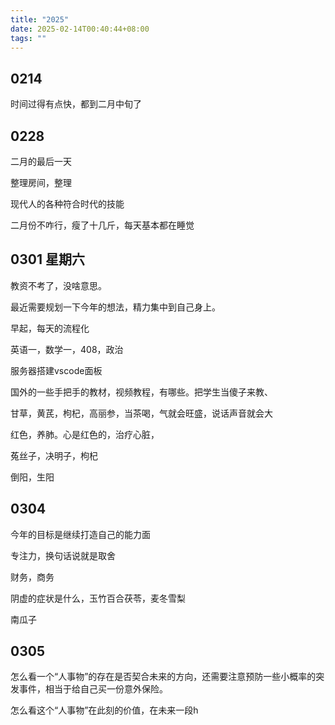 ```yaml
---
title: "2025"
date: 2025-02-14T00:40:44+08:00
tags: ""
---
```


## 0214

时间过得有点快，都到二月中旬了

## 0228

二月的最后一天

整理房间，整理

现代人的各种符合时代的技能

二月份不咋行，瘦了十几斤，每天基本都在睡觉

## 0301 星期六

教资不考了，没啥意思。

最近需要规划一下今年的想法，精力集中到自己身上。

早起，每天的流程化

英语一，数学一，408，政治

服务器搭建vscode面板

国外的一些手把手的教材，视频教程，有哪些。把学生当傻子来教、

甘草，黄芪，枸杞，高丽参，当茶喝，气就会旺盛，说话声音就会大

红色，养肺。心是红色的，治疗心脏，

菟丝子，决明子，枸杞

倒阳，生阳


## 0304

今年的目标是继续打造自己的能力面

专注力，换句话说就是取舍

财务，商务

阴虚的症状是什么，玉竹百合茯苓，麦冬雪梨

南瓜子

## 0305

怎么看一个“人事物”的存在是否契合未来的方向，还需要注意预防一些小概率的突发事件，相当于给自己买一份意外保险。

怎么看这个“人事物”在此刻的价值，在未来一段h